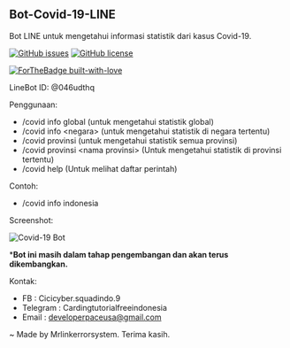 ## Bot-Covid-19-LINE
Bot LINE untuk mengetahui informasi statistik dari kasus Covid-19.

[![GitHub issues](https://img.shields.io/github/issues/cacadosman/bot-covid-19-line)](https://github.com/ahmadchen/Bot-Covid-19-LINE/issues)
[![GitHub license](https://img.shields.io/badge/license-MIT-red.svg)](https://github.com/ahmadchen/Bot-Covid-19-LINE/blob/master/LICENSE)

[![ForTheBadge built-with-love](http://ForTheBadge.com/images/badges/built-with-love.svg)](https://Github.com/cacadosman/)

LineBot ID: @046udthq

Penggunaan:
- /covid info global (untuk mengetahui statistik global)
- /covid info \<negara\> (untuk mengetahui statistik di negara tertentu)
- /covid provinsi (untuk mengetahui statistik semua provinsi)
- /covid provinsi \<nama provinsi\> (Untuk mengetahui statistik di provinsi tertentu)
- /covid help (Untuk melihat daftar perintah)

Contoh:
- /covid info indonesia

Screenshot:

![Covid-19 Bot](https://i.imgur.com/PjjH2wL.png)

***Bot ini masih dalam tahap pengembangan dan akan terus dikembangkan.**

Kontak:
- FB       : Cicicyber.squadindo.9
- Telegram : Cardingtutorialfreeindonesia
- Email    : developerpaceusa@gmail.com


~ Made by Mrlinkerrorsystem.
Terima kasih.
